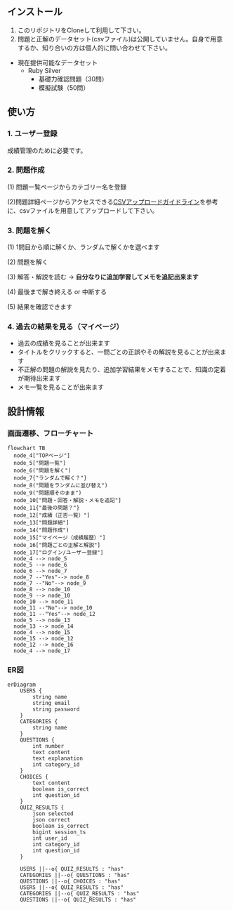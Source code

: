 
## インストール
1. このリポジトリをCloneして利用して下さい。
2. 問題と正解のデータセット(csvファイル)は公開していません。自身で用意するか、知り合いの方は個人的に問い合わせて下さい。
- 現在提供可能なデータセット
  - Ruby Silver
    - 基礎力確認問題（30問）
    - 模擬試験（50問）

## 使い方
### 1. ユーザー登録
成績管理のために必要です。

### 2. 問題作成
(1) 問題一覧ページからカテゴリー名を登録

(2)問題詳細ページからアクセスできる[CSVアップロードガイドライン](app/views/home/csv_upload_guidelines.html)を参考に、csvファイルを用意してアップロードして下さい。

### 3. 問題を解く
(1) 1問目から順に解くか、ランダムで解くかを選べます

(2) 問題を解く

(3) 解答・解説を読む → **自分なりに追加学習してメモを追記出来ます**

(4) 最後まで解き終える or 中断する

(5) 結果を確認できます

### 4. 過去の結果を見る（マイページ）
- 過去の成績を見ることが出来ます
- タイトルをクリックすると、一問ごとの正誤やその解説を見ることが出来ます
- 不正解の問題の解説を見たり、追加学習結果をメモすることで、知識の定着が期待出来ます
- メモ一覧を見ることが出来ます

## 設計情報
### 画面遷移、フローチャート
```mermaid
flowchart TB
  node_4["TOPページ"]
  node_5["問題一覧"]
  node_6("問題を解く")
  node_7{"ランダムで解く？"}
  node_8("問題をランダムに並び替え")
  node_9("問題順そのまま")
  node_10["問題・回答・解説・メモを追記"]
  node_11{"最後の問題？"}
  node_12["成績（正否一覧）"]
  node_13["問題詳細"]
  node_14("問題作成")
  node_15["マイページ（成績履歴）"]
  node_16["問題ごとの正解と解説"]
  node_17["ログイン/ユーザー登録"]
  node_4 --> node_5
  node_5 --> node_6
  node_6 --> node_7
  node_7 --"Yes"--> node_8
  node_7 --"No"--> node_9
  node_8 --> node_10
  node_9 --> node_10
  node_10 --> node_11
  node_11 --"No"--> node_10
  node_11 --"Yes"--> node_12
  node_5 --> node_13
  node_13 --> node_14
  node_4 --> node_15
  node_15 --> node_12
  node_12 --> node_16
  node_4 --> node_17
```

### ER図
```mermaid
erDiagram
    USERS {
        string name
        string email
        string password
    }
    CATEGORIES {
        string name
    }
    QUESTIONS {
        int number
        text content
        text explanation
        int category_id
    }
    CHOICES {
        text content
        boolean is_correct
        int question_id
    }
    QUIZ_RESULTS {
        json selected
        json correct
        boolean is_correct
        bigint session_ts
        int user_id
        int category_id
        int question_id
    }

    USERS ||--o{ QUIZ_RESULTS : "has"
    CATEGORIES ||--o{ QUESTIONS : "has"
    QUESTIONS ||--o{ CHOICES : "has"
    USERS ||--o{ QUIZ_RESULTS : "has"
    CATEGORIES ||--o{ QUIZ_RESULTS : "has"
    QUESTIONS ||--o{ QUIZ_RESULTS : "has"
```

